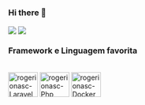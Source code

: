 ### Hi there 👋

<a href="https://github.com/anuraghazra/github-readme-stats">
  <img height:"180em" align="center" src="https://github-readme-stats.vercel.app/api?username=anuraghazra&show_icons=true&" /></a>
<a href="https://github.com/anuraghazra/convoychat">
  <img height:"180em" align="center" src="https://github-readme-stats.vercel.app/api/top-langs/?username=anuraghazra&layout=compact&" /></a>
  
  
### Framework e Linguagem favorita


<div style="display: inline_block"><br>
  <img align="center" alt="rogerionasc-Laravel" height="50" width="60" src="https://cdn.jsdelivr.net/gh/devicons/devicon/icons/laravel/laravel-plain-wordmark.svg">
  <img align="center" alt="rogerionasc-Php" height="50" width="60" src="https://cdn.jsdelivr.net/gh/devicons/devicon/icons/php/php-original.svg">
  <img align="center" alt="rogerionasc-Docker" height="50" width="60" src="https://cdn.jsdelivr.net/gh/devicons/devicon/icons/docker/docker-original-wordmark.svg">
</div>
          
